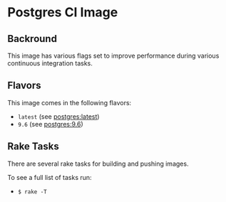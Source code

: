 # Postgres CI Image

## Backround

This image has various flags set to improve performance during various continuous integration tasks.

## Flavors

This image comes in the following flavors:

- `latest` (see [postgres:latest](https://hub.docker.com/_/postgres/))
- `9.6` (see [postgres:9.6](https://hub.docker.com/_/postgres/))

## Rake Tasks

There are several rake tasks for building and pushing images.

To see a full list of tasks run:

- `$ rake -T`
